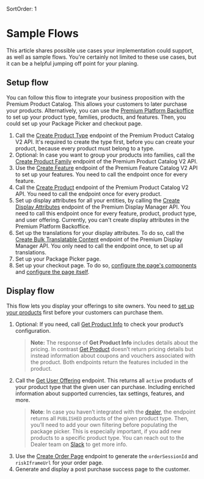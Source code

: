 SortOrder: 1
# Sample Flows


This article shares possible use cases your implementation could support, as 
well as sample flows. You're certainly not limited to these use cases, but it 
can be a helpful jumping off point for your planing.


## Setup flow


You can follow this flow to integrate your business proposition with the 
Premium Product Catalog. This allows your customers to later purchase your 
products. Alternatively, you can use the 
[Premium Platform Backoffice](https://dev.wix.com/docs/rest/internal-only/premium/premium-product-catalog-v2/backoffice-tutorial) 
to set up your product type, families, products, and features. Then, you could 
set up your Package Picker and checkout page.

1. Call the 
   [Create Product Type](https://dev.wix.com/docs/rest/internal-only/premium/premium-product-catalog-v2/product-types/create-product-type) 
   endpoint of the Premium Product Catalog V2 API. It's required to create the 
   type first, before you can create your product, because every product must 
   belong to a type.
1. Optional: In case you want to group your products into families, call the 
   [Create Product Family](https://dev.wix.com/docs/rest/internal-only/premium/premium-product-catalog-v2/product-families/create-product-family) 
   endpoint of the Premium Product Catalog V2 API.
1. Use the 
   [Create Feature](https://dev.wix.com/docs/rest/internal-only/premium/premium-feature-catalog/create-feature) 
   endpoint of the Premium Feature Catalog V2 API to set up your features. You 
   need to call the endpoint once for every feature.
1. Call the [Create Product](https://dev.wix.com/docs/rest/internal-only/premium/premium-product-catalog-v2/products/create-product) 
   endpoint of the Premium Product Catalog V2 API. You need to call the 
   endpoint once for every product.
1. Set up display attributes for all your entities, by calling the 
   [Create Display Attributes](https://dev.wix.com/docs/rest/internal-only/premium/premium-display-manager/translatable-content/attributes-v2/create-display-attributes) 
   endpoint of the Premium Display Manager API. You need to call this endpoint 
   once for every feature, product, product type, and user offering. 
   Currently, you can't create display attributes in the Premium Platform 
   Backoffice. 
1. Set up the translations for your display attributes. To do so, call the 
   [Create Bulk Translatable Content](https://dev.wix.com/docs/rest/internal-only/premium/premium-display-manager/translatable-content/translatable-content-v2/create-bulk-translatable-content) 
   endpoint of the Premium Display Manager API. You only need to call the 
   endpoint once, to set up all translations.
1. Set up your Package Picker page.
1. Set up your checkout page. To do so, 
   [configure the page's components](https://github.com/wix-private/checkout-components/tree/master/packages/checkout-components)
   and [configure the page itself](https://github.com/wix-private/premium-purchase/tree/master/packages/dynamic-offering-checkout-page). 


## Display flow


This flow lets you display your offerings to site owners. You need to 
[set up your products](https://dev.wix.com/docs/rest/internal-only/premium/dynamic-offering/sample-flows#setup-flow) 
first before your customers can purchase them.

1. Optional: If you need, call 
   [Get Product Info](https://dev.wix.com/docs/rest/internal-only/premium/dynamic-offering/dynamic-offering/get-product-info) 
   to check your product’s configuration.  
   > __Note:__ The response of __Get Product Info__ includes details about the 
   > pricing. In contrast 
   > [Get Product](https://dev.wix.com/docs/rest/internal-only/premium/premium-product-catalog-v2/products/get-product) 
   > doesn’t return pricing details but instead information about coupons and 
   > vouchers associated with the product. Both endpoints return the features 
   > included in the product.
1. Call the [Get User Offering](https://dev.wix.com/docs/rest/internal-only/premium/dynamic-offering/dynamic-offering/get-user-offering) 
   endpoint. This returns all `active` products of your product type that the 
   given user can purchase. Including enriched information about supported 
   currencies, tax settings, features, and more.
   > __Note__: In case you haven’t integrated with the 
   > [dealer](https://wix-marketing.wixanswers.com/en/article/dealer-faqs), the 
   > endpoint returns all `PUBLISHED` products of the given product type. Then, 
   > you’ll need to add your own filtering before populating the package picker. 
   > This is especially important, if you add new products to a specific product 
   > type. You can reach out to the Dealer team on 
   > [Slack](https://wix.slack.com/archives/C9FFLTB63) to get more info.
1. Use the [Create Order Page](https://dev.wix.com/docs/rest/internal-only/premium/dynamic-offering/dynamic-offering/create-order-page) 
   endpoint to generate the `orderSessionId` and `riskIframeUrl` for your order 
   page.
1. Generate and display a post purchase success page to the customer.
